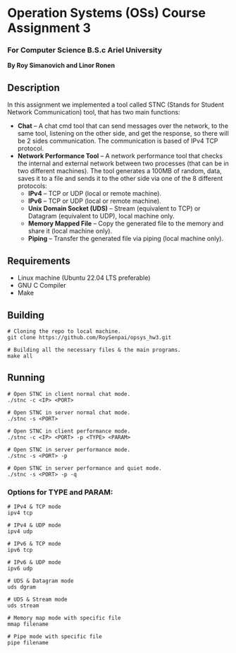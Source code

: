 # Operation Systems (OSs) Course Assignment 3

### For Computer Science B.S.c Ariel University

**By Roy Simanovich and Linor Ronen**

## Description

In this assignment we implemented a tool called STNC (Stands for Student Network Communication) tool, that has two main functions:

* **Chat** – A chat cmd tool that can send messages over the network, to the same tool, listening on the other side, and get the response, so there will be 2 sides communication. The communication is based of IPv4 TCP protocol.
* **Network Performance Tool** – A network performance tool that checks the internal and external network between two processes (that can be in two different machines). The tool generates a 100MB of random, data, saves it to a file and sends it to the other side via one of the 8 different protocols:
  * **IPv4** – TCP or UDP (local or remote machine).
  * **IPv6** – TCP or UDP (local or remote machine).
  * **Unix Domain Socket (UDS)** – Stream (equivalent to TCP) or Datagram (equivalent to UDP), local machine only.
  * **Memory Mapped File** – Copy the generated file to the memory and share it (local machine only).
  * **Piping** – Transfer the generated file via piping (local machine only).

## Requirements

* Linux machine (Ubuntu 22.04 LTS preferable)
* GNU C Compiler
* Make

## Building

```
# Cloning the repo to local machine.
git clone https://github.com/RoySenpai/opsys_hw3.git

# Building all the necessary files & the main programs.
make all
```

## Running

```
# Open STNC in client normal chat mode.
./stnc -c <IP> <PORT>

# Open STNC in server normal chat mode.
./stnc -s <PORT>

# Open STNC in client performance mode.
./stnc -c <IP> <PORT> -p <TYPE> <PARAM>

# Open STNC in server performance mode.
./stnc -s <PORT> -p

# Open STNC in server performance and quiet mode.
./stnc -s <PORT> -p -q
```

### Options for TYPE and PARAM:

```
# IPv4 & TCP mode
ipv4 tcp

# IPv4 & UDP mode
ipv4 udp

# IPv6 & TCP mode
ipv6 tcp

# IPv6 & UDP mode
ipv6 udp

# UDS & Datagram mode
uds dgram

# UDS & Stream mode
uds stream

# Memory map mode with specific file
mmap filename

# Pipe mode with specific file
pipe filename
```
